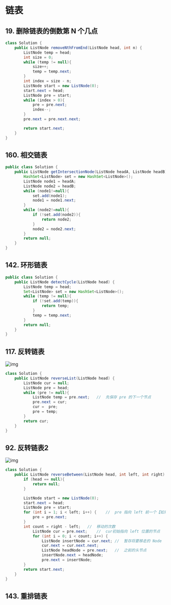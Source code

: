 # 链表

## 19. 删除链表的倒数第 N 个几点

```java
class Solution {
    public ListNode removeNthFromEnd(ListNode head, int n) {
    	ListNode temp = head;
    	int size = 0;
    	while (temp != null){
    		size++;
    		temp = temp.next;
		}
    	int index = size - n;
    	ListNode start = new ListNode(0);
    	start.next = head;
    	ListNode pre = start;
    	while (index > 0){
    		pre = pre.next;
    		index--;
		}
    	pre.next = pre.next.next;

    	return start.next;
    }
}
```



## 160. 相交链表

```java
public class Solution {
    public ListNode getIntersectionNode(ListNode headA, ListNode headB) {
		HashSet<ListNode> set = new HashSet<ListNode>();
		ListNode node1 = headA;
		ListNode node2 = headB;
		while (node1!=null){
			set.add(node1);
			node1 = node1.next;
		}
		while (node2!=null){
			if (!set.add(node2)){
				return node2;
			}
			node2 = node2.next;
		}
		return null;
	}
}
```

## 142. 环形链表

```java
public class Solution {
    public ListNode detectCycle(ListNode head) {
    	ListNode temp = head;
		Set<ListNode> set = new HashSet<ListNode>();
		while (temp != null){
			if (!set.add(temp)){
				return temp;
			}
			temp = temp.next;
		}
		return null;
	}
}
```

## 117. 反转链表

![img](https://cdn.jsdelivr.net/gh/RonnieLee24/PicGo_Pictures@master/imgs/DB/202305171646678.gif)

```java
class Solution {
    public ListNode reverseList(ListNode head) {
    	ListNode cur = null;
    	ListNode pre = head;
    	while (pre != null){
    		ListNode temp = pre.next;	//	先保存 pre 的下一个节点
    		pre.next = cur;
    		cur =  pre;
    		pre = temp;
		}
    	return cur;
	}
}
```

## 92. 反转链表2

![img](https://cdn.jsdelivr.net/gh/RonnieLee24/PicGo_Pictures@master/imgs/DB/202305171648616.jpeg)

```java
class Solution {
    public ListNode reverseBetween(ListNode head, int left, int right) {
    	if (head == null){
    		return null;
		}

    	ListNode start = new ListNode(0);
    	start.next = head;
    	ListNode pre = start;
		for (int i = 1; i < left; i++) {	//	pre 指向 left 前一个【如果 left = 1, pre 就是 start】
			pre = pre.next;
		}
		int count = right - left;	//	移动的次数
			ListNode cur = pre.next;	//	cur初始指向 left 位置的节点
			for (int i = 0; i < count; i++) {
				ListNode insertNode = cur.next;	//	暂存将要移走的 Node
				cur.next = cur.next.next;
				ListNode headNode = pre.next;	//	之前的头节点
				insertNode.next = headNode;
				pre.next = insertNode;
		}
		return start.next;
	}
}
```

## 143. 重排链表

